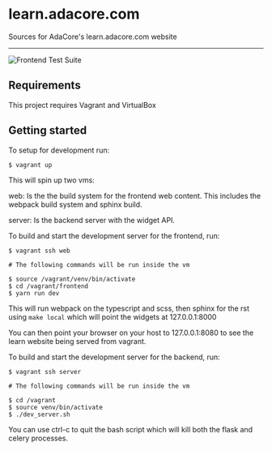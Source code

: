 # learn.adacore.com

Sources for AdaCore's learn.adacore.com website

---

![Frontend Test Suite](https://github.com/AdaCore/learn/workflows/Frontend%20Test%20Suite/badge.svg)

## Requirements

This project requires Vagrant and VirtualBox

## Getting started

To setup for development run:
```
$ vagrant up
```
This will spin up two vms:

web: Is the the build system for the frontend web content. This includes the
webpack build system and sphinx build.

server: Is the backend server with the widget API.

To build and start the development server for the frontend, run:
```
$ vagrant ssh web

# The following commands will be run inside the vm

$ source /vagrant/venv/bin/activate
$ cd /vagrant/frontend
$ yarn run dev
```
This will run webpack on the typescript and scss, then sphinx for the rst
using `make local` which will point the widgets at 127.0.0.1:8000

You can then point your browser on your host to 127.0.0.1:8080 to see the learn
website being served from vagrant.

To build and start the development server for the backend, run:
```
$ vagrant ssh server

# The following commands will be run inside the vm

$ cd /vagrant
$ source venv/bin/activate
$ ./dev_server.sh
```

You can use ctrl-c to quit the bash script which will kill both the flask
and celery processes.
